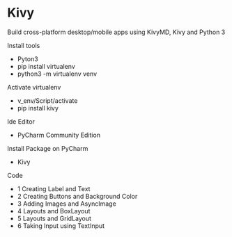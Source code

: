 # Kivy
Build cross-platform desktop/mobile apps using KivyMD, Kivy and Python 3

Install tools
- Pyton3
- pip install virtualenv
- python3 -m virtualenv venv

Activate virtualenv
- v_env/Script/activate 
- pip install kivy

Ide Editor
- PyCharm Community Edition

Install Package on PyCharm
- Kivy

Code
- 1 Creating Label and Text
- 2 Creating Buttons and Background Color
- 3 Adding Images and AsyncImage
- 4 Layouts and BoxLayout
- 5 Layouts and GridLayout
- 6 Taking Input using TextInput
